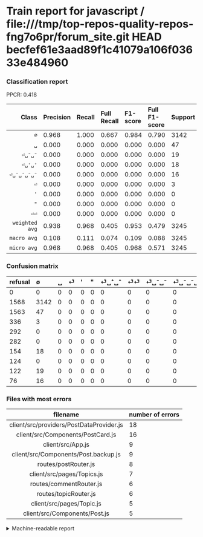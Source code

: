 # Train report for javascript / file:///tmp/top-repos-quality-repos-fng7o6pr/forum_site.git HEAD becfef61e3aad89f1c41079a106f03633e484960

### Classification report

PPCR: 0.418

| Class | Precision | Recall | Full Recall | F1-score | Full F1-score | Support | Full Support | PPCR |
|------:|:----------|:-------|:------------|:---------|:---------|:--------|:-------------|:-----|
| `∅` | 0.968| 1.000| 0.667| 0.984| 0.790| 3142| 4710| 0.667 |
| `␣` | 0.000| 0.000| 0.000| 0.000| 0.000| 47| 1610| 0.029 |
| `⏎␣⁻␣⁻` | 0.000| 0.000| 0.000| 0.000| 0.000| 19| 141| 0.135 |
| `⏎␣⁺␣⁺` | 0.000| 0.000| 0.000| 0.000| 0.000| 18| 172| 0.105 |
| `⏎␣⁻␣⁻␣⁻␣⁻` | 0.000| 0.000| 0.000| 0.000| 0.000| 16| 92| 0.174 |
| `⏎` | 0.000| 0.000| 0.000| 0.000| 0.000| 3| 339| 0.009 |
| `'` | 0.000| 0.000| 0.000| 0.000| 0.000| 0| 292| 0.000 |
| `"` | 0.000| 0.000| 0.000| 0.000| 0.000| 0| 282| 0.000 |
| `⏎⏎` | 0.000| 0.000| 0.000| 0.000| 0.000| 0| 124| 0.000 |
| `weighted avg` | 0.938| 0.968| 0.405| 0.953| 0.479| 3245| 7762| 0.418 |
| `macro avg` | 0.108| 0.111| 0.074| 0.109| 0.088| 3245| 7762| 0.418 |
| `micro avg` | 0.968| 0.968| 0.405| 0.968| 0.571| 3245| 7762| 0.418 |

### Confusion matrix

|refusal|  ∅| ␣| ⏎| '| "| ⏎␣⁺␣⁺| ⏎⏎| ⏎␣⁻␣⁻| ⏎␣⁻␣⁻␣⁻␣⁻| 
|:---|:---|:---|:---|:---|:---|:---|:---|:---|:---|
|0 |0 |0 |0 |0 |0 |0 |0 |0 |0 |
|1568 |3142 |0 |0 |0 |0 |0 |0 |0 |0 |
|1563 |47 |0 |0 |0 |0 |0 |0 |0 |0 |
|336 |3 |0 |0 |0 |0 |0 |0 |0 |0 |
|292 |0 |0 |0 |0 |0 |0 |0 |0 |0 |
|282 |0 |0 |0 |0 |0 |0 |0 |0 |0 |
|154 |18 |0 |0 |0 |0 |0 |0 |0 |0 |
|124 |0 |0 |0 |0 |0 |0 |0 |0 |0 |
|122 |19 |0 |0 |0 |0 |0 |0 |0 |0 |
|76 |16 |0 |0 |0 |0 |0 |0 |0 |0 |

### Files with most errors

| filename | number of errors|
|:----:|:-----|
| client/src/providers/PostDataProvider.js | 18 |
| client/src/Components/PostCard.js | 16 |
| client/src/App.js | 9 |
| client/src/Components/Post.backup.js | 9 |
| routes/postRouter.js | 8 |
| client/src/pages/Topics.js | 7 |
| routes/commentRouter.js | 6 |
| routes/topicRouter.js | 6 |
| client/src/pages/Topic.js | 5 |
| client/src/Components/Post.js | 5 |

<details>
    <summary>Machine-readable report</summary>
```json
{
  "cl_report": {"\"": {"f1-score": 0.0, "precision": 0.0, "recall": 0.0, "support": 0}, "\u0027": {"f1-score": 0.0, "precision": 0.0, "recall": 0.0, "support": 0}, "macro avg": {"f1-score": 0.10931927700363586, "precision": 0.10758431775380928, "recall": 0.1111111111111111, "support": 3245}, "micro avg": {"f1-score": 0.9682588597842835, "precision": 0.9682588597842835, "recall": 0.9682588597842835, "support": 3245}, "weighted avg": {"f1-score": 0.9526442265358444, "precision": 0.9375252195507608, "recall": 0.9682588597842835, "support": 3245}, "\u2205": {"f1-score": 0.9838734930327228, "precision": 0.9682588597842835, "recall": 1.0, "support": 3142}, "\u23ce": {"f1-score": 0.0, "precision": 0.0, "recall": 0.0, "support": 3}, "\u23ce\u23ce": {"f1-score": 0.0, "precision": 0.0, "recall": 0.0, "support": 0}, "\u23ce\u2423\u207a\u2423\u207a": {"f1-score": 0.0, "precision": 0.0, "recall": 0.0, "support": 18}, "\u23ce\u2423\u207b\u2423\u207b": {"f1-score": 0.0, "precision": 0.0, "recall": 0.0, "support": 19}, "\u23ce\u2423\u207b\u2423\u207b\u2423\u207b\u2423\u207b": {"f1-score": 0.0, "precision": 0.0, "recall": 0.0, "support": 16}, "\u2423": {"f1-score": 0.0, "precision": 0.0, "recall": 0.0, "support": 47}},
  "cl_report_full": {"\"": {"f1-score": 0.0, "precision": 0.0, "recall": 0.0, "support": 282}, "\u0027": {"f1-score": 0.0, "precision": 0.0, "recall": 0.0, "support": 292}, "macro avg": {"f1-score": 0.0877714924226552, "precision": 0.10758431775380928, "recall": 0.07412125501297476, "support": 7762}, "micro avg": {"f1-score": 0.570909421277369, "precision": 0.9682588597842835, "recall": 0.40479257923215667, "support": 7762}, "weighted avg": {"f1-score": 0.47933954699772663, "precision": 0.5875417713970594, "recall": 0.40479257923215667, "support": 7762}, "\u2205": {"f1-score": 0.7899434318038968, "precision": 0.9682588597842835, "recall": 0.6670912951167728, "support": 4710}, "\u23ce": {"f1-score": 0.0, "precision": 0.0, "recall": 0.0, "support": 339}, "\u23ce\u23ce": {"f1-score": 0.0, "precision": 0.0, "recall": 0.0, "support": 124}, "\u23ce\u2423\u207a\u2423\u207a": {"f1-score": 0.0, "precision": 0.0, "recall": 0.0, "support": 172}, "\u23ce\u2423\u207b\u2423\u207b": {"f1-score": 0.0, "precision": 0.0, "recall": 0.0, "support": 141}, "\u23ce\u2423\u207b\u2423\u207b\u2423\u207b\u2423\u207b": {"f1-score": 0.0, "precision": 0.0, "recall": 0.0, "support": 92}, "\u2423": {"f1-score": 0.0, "precision": 0.0, "recall": 0.0, "support": 1610}},
  "ppcr": 0.41806235506312805
}
```
</details>
